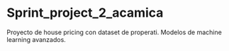 # Sprint_project_2_acamica
Proyecto de house pricing con dataset de properati. Modelos de machine learning avanzados. 

